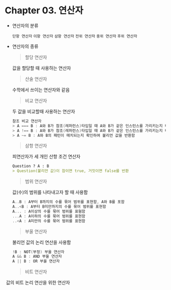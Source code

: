 # Chapter 03. 연산자

- 연산자의 분류

  `단항 연산자` `이항 연산자` `삼항 연산자` `전위 연산자` `중위 연산자` `후위 연산자`

- 연산자의 종류

  > 할당 연산자 

  값을 할당할 때 사용하는 연산자

  

  > 산술 연산자

  수학에서 쓰이는 연산자와 같음

  

  > 비교 연산자	

  두 값을 비교할때 사용하는 연산자

  ```swift
  참조 비교 연산자
  > A === B : A와 B가 참조(레퍼런스)타입일 때 A와 B가 같은 인스턴스를 가리키는지 비교하여 불리언 값을 반환함
  > A !== B : A와 B가 참조(레퍼런스)타입일 때 A와 B가 같은 인스턴스를 가리키는지 비교하여 불리언 값을 반환함
  > A ~= B : A와 B의 패턴이 매치되는지 확인하여 불리언 값을 반환함
  ```

  

  > 삼항 연산자

  피연산자가 세 개인 산항 조건 연산자

  ```markdown
  Question ? A : B 
  > Question(불리언 값)이 참이면 true, 거짓이면 false를 반환
  ```

  

  > 범위 연산자

  값(수)의 범위를 나타내고자 할 때 사용함

  ```swift
  A..B : A부터 B까지의 수를 묶어 범위를 표현함, A와 B를 포함
  A..<B : A부터 B미만까지의 수를 묶어 범위를 표현함
  A... : A이상의 수를 묶어 범위를 표혐함
  ...A : A이하의 수를 묶어 범위를 표현함
  ..<A : A미만의 수를 묶어 범위를 표현함
  ```

  

  > 부울 연산자

  불리언 값의 논리 연산을 사용함

  ```swift
  !B : NOT(부정) 부울 연산자
  A && B : AND 부울 연산자
  A || B : OR 부울 연산자
  ```

  

  > 비트 연산자

​		값의 비트 논리 연산을 위한 연산자
